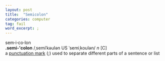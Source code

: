 ```yaml
---
layout: post
title:  "Semicolon"
categories: computer
tag: fail
word_excerpt: ;
---
```

<DIV style="MARGIN: 0px 0px 5px">sem<B>·</B>i<B>·</B>co<B>·</B>lon<BR><B>.semi-'colon</B> /ˌsemiˈkəulən US ˈsemiˌkoulən/ <I>n</I> [C] <BR>a <A href="{{ site.baseurl }}/punctuation%20mark"><U>punctuation mark</U></A> (;) used to separate different parts of a sentence or list</DIV>
